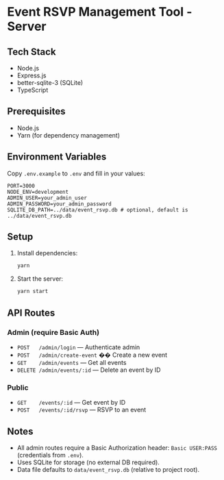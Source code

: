 # Event RSVP Management Tool - Server

## Tech Stack
- Node.js
- Express.js
- better-sqlite-3 (SQLite)
- TypeScript

## Prerequisites
- Node.js
- Yarn (for dependency management)

## Environment Variables
Copy `.env.example` to `.env` and fill in your values:

```
PORT=3000
NODE_ENV=development
ADMIN_USER=your_admin_user
ADMIN_PASSWORD=your_admin_password
SQLITE_DB_PATH=../data/event_rsvp.db # optional, default is ../data/event_rsvp.db
```

## Setup
1. Install dependencies:
   ```sh
   yarn
   ```
2. Start the server:
   ```sh
   yarn start
   ```

## API Routes

### Admin (require Basic Auth)
- `POST   /admin/login` — Authenticate admin
- `POST   /admin/create-event` �� Create a new event
- `GET    /admin/events` — Get all events
- `DELETE /admin/events/:id` — Delete an event by ID

### Public
- `GET    /events/:id` — Get event by ID
- `POST   /events/:id/rsvp` — RSVP to an event

## Notes
- All admin routes require a Basic Authorization header: `Basic USER:PASS` (credentials from `.env`).
- Uses SQLite for storage (no external DB required).
- Data file defaults to `data/event_rsvp.db` (relative to project root).
